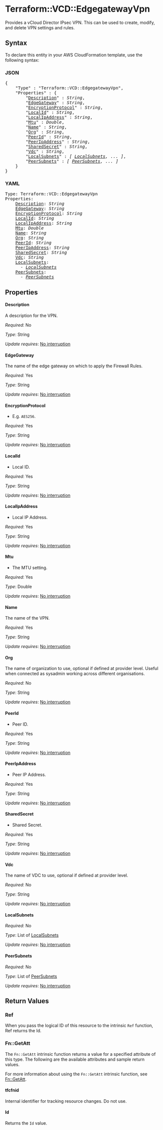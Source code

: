 # Terraform::VCD::EdgegatewayVpn

Provides a vCloud Director IPsec VPN. This can be used to create,
modify, and delete VPN settings and rules.

## Syntax

To declare this entity in your AWS CloudFormation template, use the following syntax:

### JSON

<pre>
{
    "Type" : "Terraform::VCD::EdgegatewayVpn",
    "Properties" : {
        "<a href="#description" title="Description">Description</a>" : <i>String</i>,
        "<a href="#edgegateway" title="EdgeGateway">EdgeGateway</a>" : <i>String</i>,
        "<a href="#encryptionprotocol" title="EncryptionProtocol">EncryptionProtocol</a>" : <i>String</i>,
        "<a href="#localid" title="LocalId">LocalId</a>" : <i>String</i>,
        "<a href="#localipaddress" title="LocalIpAddress">LocalIpAddress</a>" : <i>String</i>,
        "<a href="#mtu" title="Mtu">Mtu</a>" : <i>Double</i>,
        "<a href="#name" title="Name">Name</a>" : <i>String</i>,
        "<a href="#org" title="Org">Org</a>" : <i>String</i>,
        "<a href="#peerid" title="PeerId">PeerId</a>" : <i>String</i>,
        "<a href="#peeripaddress" title="PeerIpAddress">PeerIpAddress</a>" : <i>String</i>,
        "<a href="#sharedsecret" title="SharedSecret">SharedSecret</a>" : <i>String</i>,
        "<a href="#vdc" title="Vdc">Vdc</a>" : <i>String</i>,
        "<a href="#localsubnets" title="LocalSubnets">LocalSubnets</a>" : <i>[ <a href="localsubnets.md">LocalSubnets</a>, ... ]</i>,
        "<a href="#peersubnets" title="PeerSubnets">PeerSubnets</a>" : <i>[ <a href="peersubnets.md">PeerSubnets</a>, ... ]</i>
    }
}
</pre>

### YAML

<pre>
Type: Terraform::VCD::EdgegatewayVpn
Properties:
    <a href="#description" title="Description">Description</a>: <i>String</i>
    <a href="#edgegateway" title="EdgeGateway">EdgeGateway</a>: <i>String</i>
    <a href="#encryptionprotocol" title="EncryptionProtocol">EncryptionProtocol</a>: <i>String</i>
    <a href="#localid" title="LocalId">LocalId</a>: <i>String</i>
    <a href="#localipaddress" title="LocalIpAddress">LocalIpAddress</a>: <i>String</i>
    <a href="#mtu" title="Mtu">Mtu</a>: <i>Double</i>
    <a href="#name" title="Name">Name</a>: <i>String</i>
    <a href="#org" title="Org">Org</a>: <i>String</i>
    <a href="#peerid" title="PeerId">PeerId</a>: <i>String</i>
    <a href="#peeripaddress" title="PeerIpAddress">PeerIpAddress</a>: <i>String</i>
    <a href="#sharedsecret" title="SharedSecret">SharedSecret</a>: <i>String</i>
    <a href="#vdc" title="Vdc">Vdc</a>: <i>String</i>
    <a href="#localsubnets" title="LocalSubnets">LocalSubnets</a>: <i>
      - <a href="localsubnets.md">LocalSubnets</a></i>
    <a href="#peersubnets" title="PeerSubnets">PeerSubnets</a>: <i>
      - <a href="peersubnets.md">PeerSubnets</a></i>
</pre>

## Properties

#### Description

A description for the VPN.

_Required_: No

_Type_: String

_Update requires_: [No interruption](https://docs.aws.amazon.com/AWSCloudFormation/latest/UserGuide/using-cfn-updating-stacks-update-behaviors.html#update-no-interrupt)

#### EdgeGateway

The name of the edge gateway on which to apply the Firewall Rules.

_Required_: Yes

_Type_: String

_Update requires_: [No interruption](https://docs.aws.amazon.com/AWSCloudFormation/latest/UserGuide/using-cfn-updating-stacks-update-behaviors.html#update-no-interrupt)

#### EncryptionProtocol

- E.g. `AES256`.

_Required_: Yes

_Type_: String

_Update requires_: [No interruption](https://docs.aws.amazon.com/AWSCloudFormation/latest/UserGuide/using-cfn-updating-stacks-update-behaviors.html#update-no-interrupt)

#### LocalId

- Local ID.

_Required_: Yes

_Type_: String

_Update requires_: [No interruption](https://docs.aws.amazon.com/AWSCloudFormation/latest/UserGuide/using-cfn-updating-stacks-update-behaviors.html#update-no-interrupt)

#### LocalIpAddress

- Local IP Address.

_Required_: Yes

_Type_: String

_Update requires_: [No interruption](https://docs.aws.amazon.com/AWSCloudFormation/latest/UserGuide/using-cfn-updating-stacks-update-behaviors.html#update-no-interrupt)

#### Mtu

- The MTU setting.

_Required_: Yes

_Type_: Double

_Update requires_: [No interruption](https://docs.aws.amazon.com/AWSCloudFormation/latest/UserGuide/using-cfn-updating-stacks-update-behaviors.html#update-no-interrupt)

#### Name

The name of the VPN.

_Required_: Yes

_Type_: String

_Update requires_: [No interruption](https://docs.aws.amazon.com/AWSCloudFormation/latest/UserGuide/using-cfn-updating-stacks-update-behaviors.html#update-no-interrupt)

#### Org

The name of organization to use, optional if defined at provider level. Useful when connected as sysadmin working across different organisations.

_Required_: No

_Type_: String

_Update requires_: [No interruption](https://docs.aws.amazon.com/AWSCloudFormation/latest/UserGuide/using-cfn-updating-stacks-update-behaviors.html#update-no-interrupt)

#### PeerId

- Peer ID.

_Required_: Yes

_Type_: String

_Update requires_: [No interruption](https://docs.aws.amazon.com/AWSCloudFormation/latest/UserGuide/using-cfn-updating-stacks-update-behaviors.html#update-no-interrupt)

#### PeerIpAddress

- Peer IP Address.

_Required_: Yes

_Type_: String

_Update requires_: [No interruption](https://docs.aws.amazon.com/AWSCloudFormation/latest/UserGuide/using-cfn-updating-stacks-update-behaviors.html#update-no-interrupt)

#### SharedSecret

- Shared Secret.

_Required_: Yes

_Type_: String

_Update requires_: [No interruption](https://docs.aws.amazon.com/AWSCloudFormation/latest/UserGuide/using-cfn-updating-stacks-update-behaviors.html#update-no-interrupt)

#### Vdc

The name of VDC to use, optional if defined at provider level.

_Required_: No

_Type_: String

_Update requires_: [No interruption](https://docs.aws.amazon.com/AWSCloudFormation/latest/UserGuide/using-cfn-updating-stacks-update-behaviors.html#update-no-interrupt)

#### LocalSubnets

_Required_: No

_Type_: List of <a href="localsubnets.md">LocalSubnets</a>

_Update requires_: [No interruption](https://docs.aws.amazon.com/AWSCloudFormation/latest/UserGuide/using-cfn-updating-stacks-update-behaviors.html#update-no-interrupt)

#### PeerSubnets

_Required_: No

_Type_: List of <a href="peersubnets.md">PeerSubnets</a>

_Update requires_: [No interruption](https://docs.aws.amazon.com/AWSCloudFormation/latest/UserGuide/using-cfn-updating-stacks-update-behaviors.html#update-no-interrupt)

## Return Values

### Ref

When you pass the logical ID of this resource to the intrinsic `Ref` function, Ref returns the Id.

### Fn::GetAtt

The `Fn::GetAtt` intrinsic function returns a value for a specified attribute of this type. The following are the available attributes and sample return values.

For more information about using the `Fn::GetAtt` intrinsic function, see [Fn::GetAtt](https://docs.aws.amazon.com/AWSCloudFormation/latest/UserGuide/intrinsic-function-reference-getatt.html).

#### tfcfnid

Internal identifier for tracking resource changes. Do not use.

#### Id

Returns the <code>Id</code> value.

